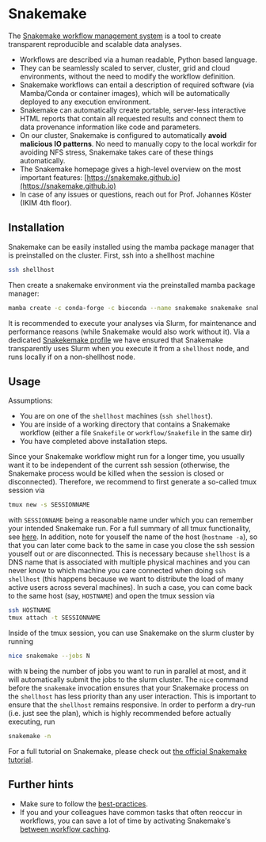 # Snakemake

The [Snakemake workflow management system](https://snakemake.github.io/) is a tool to create transparent reproducible and scalable data analyses.

* Workflows are described via a human readable, Python based language.
* They can be seamlessly scaled to server, cluster, grid and cloud environments, without the need to modify the workflow definition.
* Snakemake workflows can entail a description of required software (via Mamba/Conda or container images), which will be automatically deployed to any execution environment.
* Snakemake can automatically create portable, server-less interactive HTML reports that contain all requested results and connect them to data provenance information like code and parameters.
* On our cluster, Snakemake is configured to automatically **avoid malicious IO patterns**. No need to manually copy to the local workdir for avoiding NFS stress, Snakemake takes care of these things automatically.
* The Snakemake homepage gives a high-level overview on the most important features: [https://snakemake.github.io](https://snakemake.github.io)
* In case of any issues or questions, reach out for Prof. Johannes Köster (IKIM 4th floor).

## Installation

Snakemake can be easily installed using the mamba package manager that is preinstalled on the cluster.
First, ssh into a shellhost machine

```sh
ssh shellhost
```

Then create a snakemake environment via the preinstalled mamba package manager:

```sh
mamba create -c conda-forge -c bioconda --name snakemake snakemake snakemake-storage-plugin-fs snakemake-executor-plugin-slurm
```

It is recommended to execute your analyses via Slurm, for maintenance and performance reasons (while Snakemake would also work without it).
Via a dedicated [Snakekemake profile](https://github.com/IKIM-Essen/EMCP-config/blob/main/ansible/roles/snakemake/templates/profile.v8%2B.yaml.j2) we have ensured that Snakemake transparently uses Slurm when you execute it from a `shellhost` node, and runs locally if on a non-shellhost node.

## Usage

Assumptions:

* You are on one of the `shellhost` machines (`ssh shellhost`).
* You are inside of a working directory that contains a Snakemake workflow (either a file `Snakefile` or `workflow/Snakefile` in the same dir)
* You have completed above installation steps.

Since your Snakemake workflow might run for a longer time, you usually want it to be independent of the current ssh session (otherwise, the Snakemake process would be killed when the session is closed or disconnected).
Therefore, we recommend to first generate a so-called tmux session via

```sh
tmux new -s SESSIONNAME
```

with `SESSIONNAME` being a reasonable name under which you can remember your intended Snakemake run.
For a full summary of all tmux functionality, see [here](https://tmuxcheatsheet.com/).
In addition, note for youself the name of the host (`hostname -a`), so that you can later come back to the same in case you close the ssh session youself out or are disconnected.
This is necessary because `shellhost` is a DNS name that is associated with multiple physical machines and you can never know to which machine you care connected when doing `ssh shellhost` (this happens because we want to distribute the load of many active users across several machines).
In such a case, you can come back to the same host (say, `HOSTNAME`) and open the tmux session via

```sh
ssh HOSTNAME
tmux attach -t SESSIONNAME
```

Inside of the tmux session, you can use Snakemake on the slurm cluster by running

```sh
nice snakemake --jobs N
```

with `N` being the number of jobs you want to run in parallel at most, and it will automatically submit the jobs to the slurm cluster.
The `nice` command before the `snakemake` invocation ensures that your Snakemake process on the `shellhost` has less priority than any user interaction.
This is important to ensure that the `shellhost` remains responsive.
In order to perform a dry-run (i.e. just see the plan), which is highly recommended before actually executing, run

```sh
snakemake -n
```

For a full tutorial on Snakemake, please check out [the official Snakemake tutorial](https://snakemake.readthedocs.io/en/stable/tutorial/tutorial.html).

## Further hints

* Make sure to follow the [best-practices](https://snakemake.readthedocs.io/en/stable/snakefiles/best_practices.html).
* If you and your colleagues have common tasks that often reoccur in workflows, you can save a lot of time by activating Snakemake's [between workflow caching](https://snakemake.readthedocs.io/en/stable/executing/caching.html).
